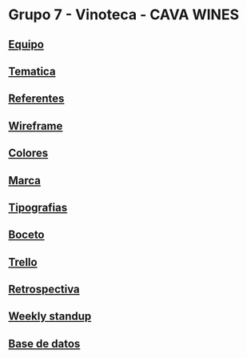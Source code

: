 # Grupo 7 - Vinoteca - CAVA WINES

## [Equipo](/markdown/equipo.md)

## [Tematica](/markdown/tematica.md)

## [Referentes](/markdown/referentes.md)

## [Wireframe](public/design/wireframe.md)

## [Colores](/public/design/colores.md)

## [Marca](/public/design/marca.md)

## [Tipografias](/public/design/tipografias.md)

## [Boceto](/public/design/boceto.md)

## [Trello](/markdown/trello.md)

## [Retrospectiva](/markdown/retrospectiva.md)

## [Weekly standup](/markdown/weekly.md)


## [Base de datos](/markdown/database.md)